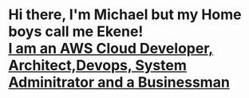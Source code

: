 <h1>Hi there, I'm Michael but my Home boys call me Ekene! <br/><a href="[https://github.com/MichaelEkene]"> I am an AWS Cloud Developer, Architect,Devops, System Adminitrator and a Businessman </a></h1>

<!--
**MichaelEkene/MichaelEkene** is a ✨ _special_ ✨ repository because its `README.md` (this file) appears on your GitHub profile.

Here are some ideas to get you started:

- 🔭 I’m currently working on ...
- 🌱 I’m currently learning ...
- 👯 I’m looking to collaborate on ...
- 🤔 I’m looking for help with ...
- 💬 Ask me about ...
- 📫 How to reach me: ...
- 😄 Pronouns: ...
- ⚡ Fun fact: ...
-->
